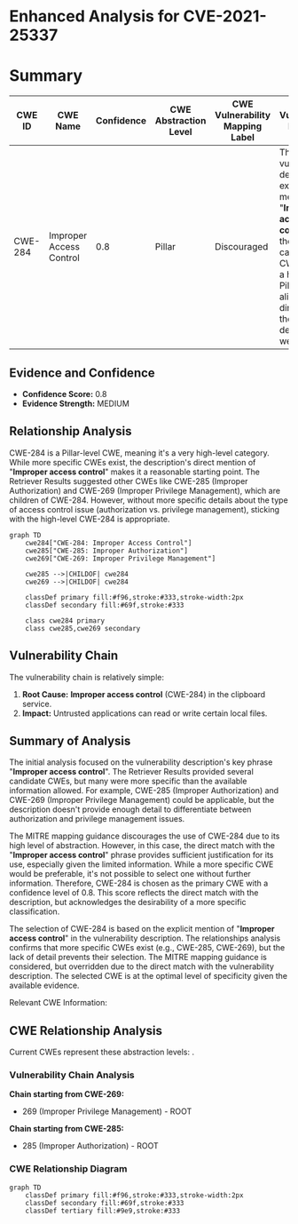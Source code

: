 # Enhanced Analysis for CVE-2021-25337

# Summary
| CWE ID | CWE Name | Confidence | CWE Abstraction Level | CWE Vulnerability Mapping Label | CWE-Vulnerability Mapping Notes |
|---|---|---|---|---|---|
| CWE-284 | Improper Access Control | 0.8 | Pillar | Discouraged | The vulnerability description explicitly mentions "**Improper access control**" as the root cause. While CWE-284 is a high-level Pillar, it aligns directly with the described weakness. |

## Evidence and Confidence

*   **Confidence Score:** 0.8
*   **Evidence Strength:** MEDIUM

## Relationship Analysis
CWE-284 is a Pillar-level CWE, meaning it's a very high-level category. While more specific CWEs exist, the description's direct mention of "**Improper access control**" makes it a reasonable starting point. The Retriever Results suggested other CWEs like CWE-285 (Improper Authorization) and CWE-269 (Improper Privilege Management), which are children of CWE-284. However, without more specific details about the type of access control issue (authorization vs. privilege management), sticking with the high-level CWE-284 is appropriate.

```mermaid
graph TD
    cwe284["CWE-284: Improper Access Control"]
    cwe285["CWE-285: Improper Authorization"]
    cwe269["CWE-269: Improper Privilege Management"]
    
    cwe285 -->|CHILDOF| cwe284
    cwe269 -->|CHILDOF| cwe284
    
    classDef primary fill:#f96,stroke:#333,stroke-width:2px
    classDef secondary fill:#69f,stroke:#333
    
    class cwe284 primary
    class cwe285,cwe269 secondary
```

## Vulnerability Chain
The vulnerability chain is relatively simple:
1.  **Root Cause:** **Improper access control** (CWE-284) in the clipboard service.
2.  **Impact:** Untrusted applications can read or write certain local files.

## Summary of Analysis
The initial analysis focused on the vulnerability description's key phrase "**Improper access control**". The Retriever Results provided several candidate CWEs, but many were more specific than the available information allowed. For example, CWE-285 (Improper Authorization) and CWE-269 (Improper Privilege Management) could be applicable, but the description doesn't provide enough detail to differentiate between authorization and privilege management issues.

The MITRE mapping guidance discourages the use of CWE-284 due to its high level of abstraction. However, in this case, the direct match with the "**Improper access control**" phrase provides sufficient justification for its use, especially given the limited information. While a more specific CWE would be preferable, it's not possible to select one without further information. Therefore, CWE-284 is chosen as the primary CWE with a confidence level of 0.8. This score reflects the direct match with the description, but acknowledges the desirability of a more specific classification.

The selection of CWE-284 is based on the explicit mention of "**Improper access control**" in the vulnerability description. The relationships analysis confirms that more specific CWEs exist (e.g., CWE-285, CWE-269), but the lack of detail prevents their selection. The MITRE mapping guidance is considered, but overridden due to the direct match with the vulnerability description. The selected CWE is at the optimal level of specificity given the available evidence.

Relevant CWE Information:


## CWE Relationship Analysis

Current CWEs represent these abstraction levels: .


### Vulnerability Chain Analysis

**Chain starting from CWE-269:**
- 269 (Improper Privilege Management) - ROOT


**Chain starting from CWE-285:**
- 285 (Improper Authorization) - ROOT



### CWE Relationship Diagram

```mermaid
graph TD
    classDef primary fill:#f96,stroke:#333,stroke-width:2px
    classDef secondary fill:#69f,stroke:#333
    classDef tertiary fill:#9e9,stroke:#333
```